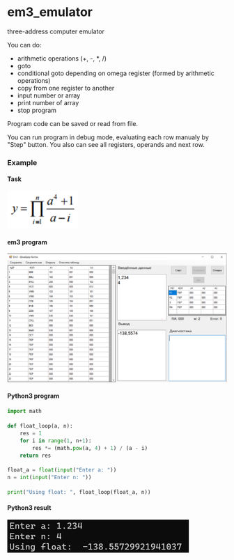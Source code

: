 # em3_emulator
three-address computer emulator

You can do:
* arithmetic operations (+, -, \*, /)
* goto
* conditional goto depending on omega register (formed by arithmetic operations)
* copy from one register to another
* input number or array
* print number of array
* stop program

Program code can be saved or read from file.

You can run program in debug mode, evaluating each row manualy by "Step" button.
You also can see all registers, operands and next row.
  
### Example

#### Task
![task formula](img/task_formula.png)

#### em3 program
![main screen](img/em3_example.png)

#### Python3 program
```python
import math 

def float_loop(a, n):
    res = 1
    for i in range(1, n+1):
        res *= (math.pow(a, 4) + 1) / (a - i)
    return res

float_a = float(input("Enter a: "))
n = int(input("Enter n: "))

print("Using float: ", float_loop(float_a, n))
```


#### Python3 result
![python3 resuls](img/py_res_test.png)
